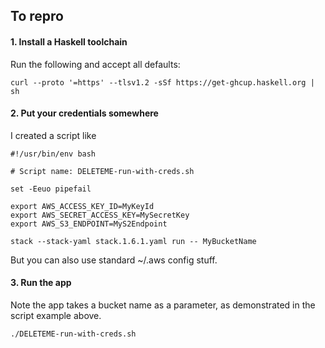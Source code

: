 ## To repro

#### 1. Install a Haskell toolchain

Run the following and accept all defaults:

```
curl --proto '=https' --tlsv1.2 -sSf https://get-ghcup.haskell.org | sh
```

#### 2. Put your credentials somewhere

I created a script like

```
#!/usr/bin/env bash

# Script name: DELETEME-run-with-creds.sh

set -Eeuo pipefail

export AWS_ACCESS_KEY_ID=MyKeyId
export AWS_SECRET_ACCESS_KEY=MySecretKey
export AWS_S3_ENDPOINT=MyS2Endpoint

stack --stack-yaml stack.1.6.1.yaml run -- MyBucketName
```

But you can also use standard ~/.aws config stuff.

#### 3. Run the app

Note the app takes a bucket name as a parameter, as demonstrated in the script
example above.

```
./DELETEME-run-with-creds.sh
```

